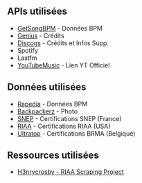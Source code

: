 ## APIs utilisées
- [GetSongBPM](https://getsongbpm.com/)                             - Données BPM
- [Genius](https://genius.com/)                                     - Crédits
- [Discogs](https://www.discogs.com/)                               - Crédits et Infos Supp.
- Spotify
- Lastfm
- [YouTubeMusic](https://ytmusicapi.readthedocs.io/en/stable/#)     - Lien YT Officiel

## Données utilisées
- [Rapedia](https://rapedia.fr/)                                    - Données BPM
- [Backpackerz](https://www.thebackpackerz.com/)                    - Photo
- [SNEP](https://snepmusique.com/)                                  - Certifications SNEP (France)
- [RIAA](https://www.riaa.com/gold-platinum/)                       - Certifications RIAA (USA)
- [Ultratop](https://www.ultratop.be)                               - Certifications BRMA (Belgique)

## Ressources utilisées
- [H3nrycrosby - RIAA Scraping Project](https://github.com/H3nrycrosby/riaa_scraping_project/)